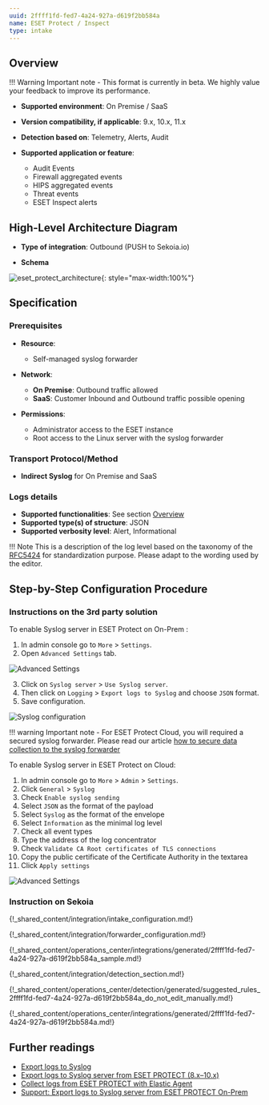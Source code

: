 ```yaml
---
uuid: 2ffff1fd-fed7-4a24-927a-d619f2bb584a
name: ESET Protect / Inspect
type: intake
---
```


## Overview

!!! Warning
    Important note - This format is currently in beta. We highly value your feedback to improve its performance.

- **Supported environment**: On Premise / SaaS
- **Version compatibility, if applicable**: 9.x, 10.x, 11.x

- **Detection based on**: Telemetry, Alerts, Audit
- **Supported application or feature**:
    - Audit Events
    - Firewall aggregated events
    - HIPS aggregated events
    - Threat events
    - ESET Inspect alerts

## High-Level Architecture Diagram

- **Type of integration**: Outbound (PUSH to Sekoia.io)

- **Schema**

![eset_protect_architecture](/assets/integration/eset_protect_architecture.png){: style="max-width:100%"}

## Specification

### Prerequisites

- **Resource**:
    - Self-managed syslog forwarder

- **Network**:
    - **On Premise**: Outbound traffic allowed
    - **SaaS**: Customer Inbound and Outbound traffic possible opening

- **Permissions**:
    - Administrator access to the ESET instance
    - Root access to the Linux server with the syslog forwarder

### Transport Protocol/Method

- **Indirect Syslog** for On Premise and SaaS

### Logs details

- **Supported functionalities**: See section [Overview](#overview)
- **Supported type(s) of structure**: JSON
- **Supported verbosity level**: Alert, Informational

!!! Note
    This is a description of the log level based on the taxonomy of the [RFC5424](https://datatracker.ietf.org/doc/html/rfc5424) for standardization purpose. Please adapt to the wording used by the editor.

## Step-by-Step Configuration Procedure

### Instructions on the 3rd party solution

To enable Syslog server in ESET Protect on On-Prem :

1. In admin console go to `More` > `Settings`.
2. Open `Advanced Settings` tab.

![Advanced Settings](/assets/instructions/eset_protect/enable_syslog_1.png)

3. Click on `Syslog server` > `Use Syslog server`.
4. Then click on `Logging` > `Export logs to Syslog` and choose `JSON` format.
5. Save configuration.

![Syslog configuration](/assets/instructions/eset_protect/enable_syslog_2.png)

!!! warning
    Important note - For ESET Protect Cloud, you will required a secured syslog forwarder. Please read our article [how to secure data collection to the syslog forwarder](intergration/ingestion_methods/syslog/secured_forwarded.md)

To enable Syslog server in ESET Protect on Cloud:

1. In admin console go to `More` > `Admin` > `Settings`.
2. Click `General` > `Syslog`
3. Check `Enable syslog sending`
4. Select `JSON` as the format of the payload
5. Select `Syslog` as the format of the envelope
6. Select `Information` as the minimal log level
7. Check all event types
8. Type the address of the log concentrator
9. Check `Validate CA Root certificates of TLS connections`
10. Copy the public certificate of the Certificate Authority in the textarea
11. Click `Apply settings`


![Advanced Settings](/assets/instructions/eset_protect/cloud_syslog.png)

### Instruction on Sekoia

{!_shared_content/integration/intake_configuration.md!}

{!_shared_content/integration/forwarder_configuration.md!}

{!_shared_content/operations_center/integrations/generated/2ffff1fd-fed7-4a24-927a-d619f2bb584a_sample.md!}

{!_shared_content/integration/detection_section.md!}

{!_shared_content/operations_center/detection/generated/suggested_rules_2ffff1fd-fed7-4a24-927a-d619f2bb584a_do_not_edit_manually.md!}

{!_shared_content/operations_center/integrations/generated/2ffff1fd-fed7-4a24-927a-d619f2bb584a.md!}

## Further readings

- [Export logs to Syslog](https://help.eset.com/protect_admin/10.0/en-US/admin_server_settings_export_to_syslog.html)
- [Export logs to Syslog server from ESET PROTECT (8.x–10.x)](https://techcenter.eset.nl/en-US/kb/articles/export-logs-to-syslog-server-from-eset-protect-8x-10x)
- [Collect logs from ESET PROTECT with Elastic Agent](https://docs.elastic.co/integrations/eset_protect#to-collect-data-from-eset-protect-via-syslog-follow-the-below-steps)
- [Support: Export logs to Syslog server from ESET PROTECT On-Prem](https://support.eset.com/en/kb8022-export-logs-to-syslog-server-from-eset-protect)

